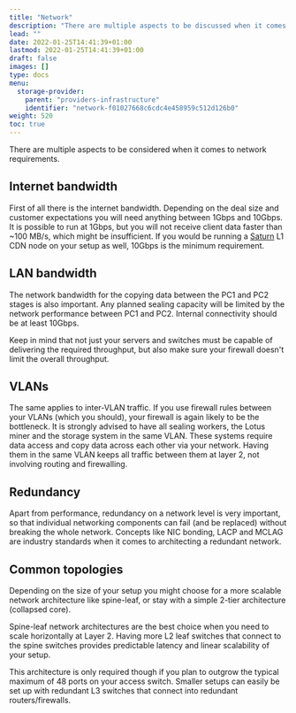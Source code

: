 ```yaml
---
title: "Network"
description: "There are multiple aspects to be discussed when it comes to network requirements. Bandwidth, Vlans, and redundancy are all areas of interest."
lead: ""
date: 2022-01-25T14:41:39+01:00
lastmod: 2022-01-25T14:41:39+01:00
draft: false
images: []
type: docs
menu:
  storage-provider:
    parent: "providers-infrastructure"
    identifier: "network-f01027668c6cdc4e458959c512d126b0"
weight: 520
toc: true
---
```


There are multiple aspects to be considered when it comes to network requirements.

## Internet bandwidth

First of all there is the internet bandwidth. Depending on the deal size and customer expectations you will need anything between 1Gbps and 10Gbps. It is possible to run at 1Gbps, but you will not receive client data faster than ~100 MB/s, which might be insufficient.
If you would be running a [Saturn](https://strn.network) L1 CDN node on your setup as well, 10Gbps is the minimum requirement.

## LAN bandwidth

The network bandwidth for the copying data between the PC1 and PC2 stages is also important. Any planned sealing capacity will be limited by the network performance between PC1 and PC2. Internal connectivity should be at least 10Gbps.

Keep in mind that not just your servers and switches must be capable of delivering the required throughput, but also make sure your firewall doesn't limit the overall throughput.

## VLANs

The same applies to inter-VLAN traffic. If you use firewall rules between your VLANs (which you should), your firewall is again likely to be the bottleneck. It is strongly advised to have all sealing workers, the Lotus miner and the storage system in the same VLAN. These systems require data access and copy data across each other via your network. Having them in the same VLAN keeps all traffic between them at layer 2, not involving routing and firewalling.

## Redundancy

Apart from performance, redundancy on a network level is very important, so that individual networking components can fail (and be replaced) without breaking the whole network. Concepts like NIC bonding, LACP and MCLAG are industry standards when it comes to architecting a redundant network.

## Common topologies

Depending on the size of your setup you might choose for a more scalable network architecture like spine-leaf, or stay with a simple 2-tier architecture (collapsed core).

Spine-leaf network architectures are the best choice when you need to scale horizontally at Layer 2. Having more L2 leaf switches that connect to the spine switches provides predictable latency and linear scalability of your setup.

This architecture is only required though if you plan to outgrow the typical maximum of 48 ports on your access switch. Smaller setups can easily be set up with redundant L3 switches that connect into redundant routers/firewalls.
